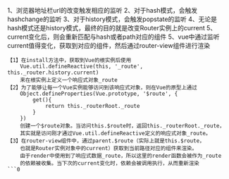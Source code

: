 1、浏览器地址栏url的改变触发相应的监听
2、对于hash模式，会触发hashchange的监听
3、对于history模式，会触发popstate的监听
4、无论是hash模式还是history模式，最终的目的就是改变Router实例上的current
5、current变化后，则会重新匹配与hash或者path对应的组件
5、vue中通过监听current值得变化，获取到对应的组件，然后通过router-view组件进行渲染
```
【1】在install方法中，获取到Vue的根实例后使用
    Vue.util.defineReactive(this, '_route', this._router.history.current)
    来在根实例上定义一个响应式对象_route
【2】为了能够让每一个Vue实例能够访问到该响应式对象，则在Vue的原型上通过
    Object.defineProperties(Vue.prototype, '$route', {
        get(){
            return this._routerRoot._route
        }
    })
    创建一个$route对象。当访问this.$route时，返回this._routerRoot._route，
    其实就是访问刚才通过Vue.util.defineReactive定义的响应式对象_route。
【3】在router-view组件中，通过parent.$route（实际上就是this.$route，
    也就是Router实例对象中的current）获取到当前路径对应的组件来渲染。
    由于render中使用到了响应式数据_route，所以这里的render函数会被作为_route
    的依赖被收集。当下次的current变化时，依赖会被调用执行，从而重新渲染
```0